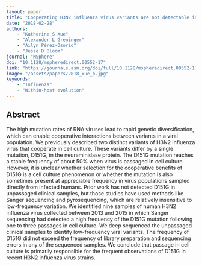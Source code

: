 ```yaml
---
layout: paper
title: "Cooperating H3N2 influenza virus variants are not detectable in primary clinical samples"
date: "2018-02-28"
authors: 
    - "Katherine S Xue"
    - "Alexander L Greninger"
    - "Ailyn Pérez-Osorio"
    - "Jesse D Bloom"
journal: "MSphere"
doi: "10.1128/mspheredirect.00552-17"
link: "https://journals.asm.org/doi/full/10.1128/mspheredirect.00552-17"
image: "/assets/papers/2018_xue_b.jpg"
keywords:
    - "Influenza"
    - "Within-host evolution"
---
```


## Abstract

The high mutation rates of RNA viruses lead to rapid genetic diversification, which can enable cooperative interactions between variants in a viral population. We previously described two distinct variants of H3N2 influenza virus that cooperate in cell culture. These variants differ by a single mutation, D151G, in the neuraminidase protein. The D151G mutation reaches a stable frequency of about 50% when virus is passaged in cell culture. However, it is unclear whether selection for the cooperative benefits of D151G is a cell culture phenomenon or whether the mutation is also sometimes present at appreciable frequency in virus populations sampled directly from infected humans. Prior work has not detected D151G in unpassaged clinical samples, but those studies have used methods like Sanger sequencing and pyrosequencing, which are relatively insensitive to low-frequency variation. We identified nine samples of human H3N2 influenza virus collected between 2013 and 2015 in which Sanger sequencing had detected a high frequency of the D151G mutation following one to three passages in cell culture. We deep sequenced the unpassaged clinical samples to identify low-frequency viral variants. The frequency of D151G did not exceed the frequency of library preparation and sequencing errors in any of the sequenced samples. We conclude that passage in cell culture is primarily responsible for the frequent observations of D151G in recent H3N2 influenza virus strains.
